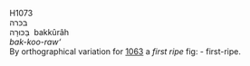 <body>
  <p>H1073<br>  בּכּרה  <br> בַּכּוּרָה  ‎  bakkûrâh  <br><i>bak-koo-raw‘ </i><br>By orthographical variation for <a href="h1063.htm">1063</a>  a <i>first</i> <i>ripe</i> fig: - first-ripe.<br></p>
 </body>
